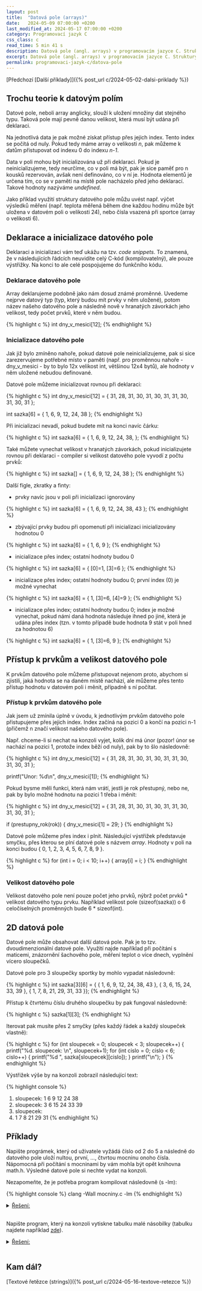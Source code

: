 ```yaml
---
layout: post
title:  "Datová pole (arrays)"
date:   2024-05-09 07:00:00 +0200
last_modified_at: 2024-05-17 07:00:00 +0200
category: Programovací jazyk C
css_class: c
read_time: 5 min 41 s
description: Datová pole (angl. arrays) v programovacím jazyce C. Struktury pro ukládání dat stejného typu.
excerpt: Datová pole (angl. arrays) v programovacím jazyce C. Struktury pro ukládání dat stejného typu.
permalink: programovaci-jazyk-c/datova-pole
---
```


[Předchozí [Další příklady]]({% post_url c/2024-05-02-dalsi-priklady %})

## Trochu teorie k datovým polím

Datové pole, neboli array anglicky, slouží k uložení množiny dat stejného typu. Taková pole mají pevně danou velikost, která musí být udána při deklaraci.

Na jednotlivá data je pak možné získat přístup přes jejich index. Tento index se počítá od nuly. Pokud tedy máme array o velikosti *n*, pak můžeme k datům přistupovat od indexu 0 do indexu *n-1*.

Data v poli mohou být inicializována už při deklaraci. Pokud je neinicializujeme, tedy neurčíme, co v poli má být, pak je sice paměť pro n kousků rezervován, avšak není definováno, co v ní je. Hodnota elementů je určena tím, co se v paměti na místě pole nacházelo před jeho deklarací. Takové hodnoty nazýváme *undefined*.

Jako příklad využití struktury datového pole můžu uvést např. výčet výsledků měření (např. teplota měřená během dne každou hodinu může být uložena v datovém poli o velikosti 24), nebo čísla vsazená při sportce (array o velikosti 6).

## Deklarace a inicializace datového pole

Deklaraci a inicializaci vám teď ukážu na tzv. *code snippets*. To znamená, že v následujících řádcích neuvidíte celý C-kód (kompilovatelný), ale pouze výstřižky. Na konci to ale celé pospojujeme do funkčního kódu.

### Deklarace datového pole

Array deklarujeme podobně jako nám dosud známé proměnné. Uvedeme nejprve datový typ (typ, který budou mít prvky v něm uložené), potom název našeho datového pole a následně nově v hranatých závorkách jeho velikost, tedy počet prvků, které v něm budou.

{% highlight c %}
int dny_v_mesici[12];
{% endhighlight %}

### Inicializace datového pole

Jak již bylo zmíněno nahoře, pokud datové pole neinicializujeme, pak si sice zarezervujeme potřebné místo v paměti (např. pro proměnnou nahoře - dny_v_mesici - by to bylo 12x velikost int, většinou 12x4 bytů), ale hodnoty v něm uložené nebudou definované.

Datové pole můžeme inicializovat rovnou při deklaraci:

{% highlight c %}
int dny_v_mesici[12] = { 31, 28, 31, 30, 31, 30, 31, 31, 30, 31, 30, 31 };

int sazka[6] = { 1, 6, 9, 12, 24, 38 };
{% endhighlight %}

Při inicializaci nevadí, pokud budete mít na konci navíc čárku:

{% highlight c %}
int sazka[6] = { 1, 6, 9, 12, 24, 38, };
{% endhighlight %}

Také můžete vynechat velikost v hranatých závorkách, pokud inicializujete rovnou při deklaraci - compiler si velikost datového pole vyvodí z počtu prvků:

{% highlight c %}
int sazka[] = { 1, 6, 9, 12, 24, 38 };
{% endhighlight %}

Další fígle, zkratky a finty:

- prvky navíc jsou v poli při inicializaci ignorovány

{% highlight c %}
int sazka[6] = { 1, 6, 9, 12, 24, 38, 43 };
{% endhighlight %}

- zbývající prvky budou při opomenutí při inicializaci inicializovány hodnotou 0

{% highlight c %}
int sazka[6] = { 1, 6, 9 };
{% endhighlight %}

- inicializace přes index; ostatní hodnoty budou 0

{% highlight c %}
int sazka[6] = { [0]=1, [3]=6 };
{% endhighlight %}

- inicializace přes index; ostatní hodnoty budou 0; první index (0) je možné vynechat

{% highlight c %}
int sazka[6] = { 1, [3]=6, [4]=9 };
{% endhighlight %}

- inicializace přes index; ostatní hodnoty budou 0; index je možné vynechat, pokud námi daná hodnota následuje ihned po jiné, která je udána přes index (tzn. v tomto případě bude hodnota 9 stát v poli hned za hodnotou 6)

{% highlight c %}
int sazka[6] = { 1, [3]=6, 9 };
{% endhighlight %}

## Přístup k prvkům a velikost datového pole

K prvkům datového pole můžeme přistupovat nejenom proto, abychom si zjistili, jaká hodnota se na daném místě nachází, ale můžeme přes tento přístup hodnotu v datovém poli i měnit, případně s ní počítat.

### Přístup k prvkům datového pole

Jak jsem už zmínila úplně v úvodu, k jednotlivým prvkům datového pole přistupujeme přes jejich index. Index začíná na pozici 0 a končí na pozici n-1 (přičemž n značí velikost našeho datového pole).

Např. chceme-li si nechat na konzoli vyjet, kolik dní má únor (pozor! únor se nachází na pozici 1, protože index běží od nuly), pak by to šlo následovně:

{% highlight c %}
int dny_v_mesici[12] = { 31, 28, 31, 30, 31, 30, 31, 31, 30, 31, 30, 31 };

printf("Unor: %d\n", dny_v_mesici[1]);
{% endhighlight %}

Pokud bysme měli funkci, která nám vrátí, jestli je rok přestupný, nebo ne, pak by bylo možné hodnotu na pozici 1 třeba i měnit:

{% highlight c %}
int dny_v_mesici[12] = { 31, 28, 31, 30, 31, 30, 31, 31, 30, 31, 30, 31 };

if (prestupny_rok(rok))
{
    dny_v_mesici[1] = 29;
}
{% endhighlight %}

Datové pole můžeme přes index i plnit. Následující výstřižek představuje smyčku, přes kterou se plní datové pole s názvem *array*. Hodnoty v poli na konci budou { 0, 1, 2, 3, 4, 5, 6, 7, 8, 9 }.

{% highlight c %}
for (int i = 0; i < 10; i++)
{
    array[i] = i;
}
{% endhighlight %}

### Velikost datového pole

Velikost datového pole není pouze počet jeho prvků, nýbrž počet prvků * velikost datového typu prvku. Například velikost pole (sizeof(sazka)) o 6 celočíselných proměnných bude 6 * sizeof(int).

## 2D datová pole

Datové pole může obsahovat další datová pole. Pak je to tzv. dvoudimenzionální datové pole. Využití najde například při počítání s maticemi, znázornění šachového pole, měření teplot o více dnech, vyplnění vícero sloupečků.

Datové pole pro 3 sloupečky sportky by mohlo vypadat následovně:

{% highlight c %}
int sazka[3][6] = { { 1, 6, 9, 12, 24, 38, 43 }, 
    { 3, 6, 15, 24, 33, 39 },
    { 1, 7, 8, 21, 29, 31, 33 }};
{% endhighlight %}

Přístup k čtvrtému číslu druhého sloupečku by pak fungoval následovně:

{% highlight c %}
sazka[1][3];
{% endhighlight %}

Iterovat pak musíte přes 2 smyčky (přes každý řádek a každý sloupeček vlastně):

{% highlight c %}
for (int sloupecek = 0; sloupecek < 3; sloupecek++)
{
    printf("%d. sloupecek: \n", sloupecek+1);
    for (int cislo = 0; cislo < 6; cislo++)
    {
        printf("%d ", sazka[sloupecek][cislo]);
    }
    printf("\n");
}
{% endhighlight %}

Výstřižek výše by na konzoli zobrazil následující text:

{% highlight console %}
1. sloupecek:
1 6 9 12 24 38
2. sloupecek:
3 6 15 24 33 39
3. sloupecek:
4. 1 7 8 21 29 31
{% endhighlight %}

## Příklady

Napište prográmek, který od uživatele vyžádá číslo od 2 do 5 a následně do datového pole uloží nultou, první, ..., čtvrtou mocninu onoho čísla. Nápomocná při počítání s mocninami by vám mohla být opět knihovna math.h. Výsledné datové pole si nechte vydat na konzoli.

Nezapomeňte, že je potřeba program kompilovat následovně (s -lm):

{% highlight console %}
clang -Wall mocniny.c -lm
{% endhighlight %}

  <details>
    <summary><u>Řešení:</u></summary>
    <br />
{% highlight c %}
#include <stdio.h>
#include <math.h>

int main(void)
{
    int cislo;
    printf("Zvol si cislo od 2 do 5: ");
    scanf("%d", &cislo);

    int mocniny[5];

    for (int i = 0; i < 5; i++)
    {
        mocniny[i] = pow(cislo, i);
    }

    for (int i = 0; i < 5; i++)
    {
        printf("%d. mocnina cisla %d je %d\n", i, cislo, mocniny[i]);
    }

    return 0;
} {% endhighlight %}

<a href="https://github.com/kaelwi/kaelwi-c/blob/master/2024-05-09-datova-pole/mocniny.c" target="_blank">(Odkaz na GitHub)</a>
<br /><br />
  </details>
<br />

Napište program, který na konzoli vytiskne tabulku malé násobilky (tabulku najdete například [zde](https://www.matematika.cz/tabulka-mala-nasobilka/)).

 <details>
    <summary><u>Řešení:</u></summary>
    <br />

V zadání už máme klíčové slovo *tabulka*, které by nám mělo napovědět, že budeme potřebovat 2D datové pole. Toto datové pole pak bude mít velikost 10 x 10 prvků.
<br /><br />

Pro zaplnění i vytisknutí budeme potřebovat 2 smyčky (v sobě).
<br /><br />

Aby byla čísla hezky zarovnaná, použila jsem format specifier <em>%2d</em>.
<br /><br />

{% highlight c %}
#include <stdio.h>

int main(void)
{
    int nasobilka[10][10];

    for (int radek = 0; radek < 10; radek++)
    {
        for (int sloupecek = 0; sloupecek < 10; sloupecek++)
        {
            nasobilka[radek][sloupecek] = (radek + 1) * (sloupecek + 1);
        }
    }

    for (int radek = 0; radek < 10; radek++)
    {
        for (int sloupecek = 0; sloupecek < 10; sloupecek++)
        {
            printf("%2d ", nasobilka[radek][sloupecek]);
        }
        printf("\n");
    }

    return 0;
} {% endhighlight %}

<a href="https://github.com/kaelwi/kaelwi-c/blob/master/2024-05-09-datova-pole/mala-nasobilka.c" target="_blank">(Odkaz na GitHub)</a>
<br /><br />
  </details>
<br />

## Kam dál?

[Textové řetězce (strings)]({% post_url c/2024-05-16-textove-retezce %}) 
